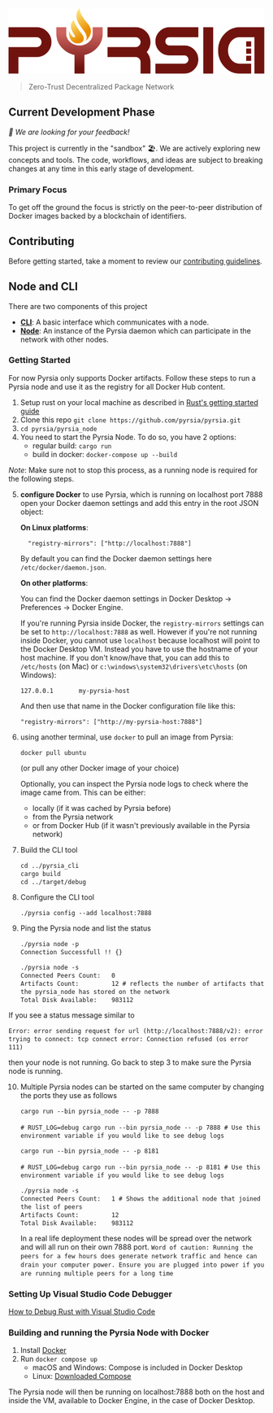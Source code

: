![logo](https://raw.githubusercontent.com/pyrsia/.github/main/images/logo-color.svg)

> Zero-Trust Decentralized Package Network

## Current Development Phase

_📢 We are looking for your feedback!_

This project is currently in the "sandbox" 🏖️. We are actively exploring new concepts and tools.
The code, workflows, and ideas are subject to breaking changes at any time in this early stage of development.

### Primary Focus

To get off the ground the focus is strictly on the peer-to-peer distribution of Docker images backed by a blockchain of identifiers.

## Contributing

Before getting started, take a moment to review our [contributing guidelines](https://github.com/pyrsia/.github/blob/main/contributing.md).

## Node and CLI

There are two components of this project

- **[CLI](pyrsia_cli/)**: A basic interface which communicates with a node.
- **[Node](pyrsia_node/)**: An instance of the Pyrsia daemon which can participate in the network with other nodes.

### Getting Started

For now Pyrsia only supports Docker artifacts. Follow these steps to run a Pyrsia node and use it as the registry for all Docker Hub content.

1. Setup rust on your local machine as described in [Rust's getting started guide](https://www.rust-lang.org/learn/get-started)
2. Clone this repo `git clone https://github.com/pyrsia/pyrsia.git`
3. `cd pyrsia/pyrsia_node`
4. You need to start the Pyrsia Node. To do so, you have 2 options:
   - regular build: `cargo run`
   - build in docker: `docker-compose up --build`

*Note*: Make sure not to stop this process, as a running node is required for the 
following steps.

5. **configure Docker** to use Pyrsia, which is running on localhost port 7888\
    open your Docker daemon settings and add this entry in the root JSON object:

    **On Linux platforms**:

    ```
      "registry-mirrors": ["http://localhost:7888"]
    ```
    By default you can find the Docker daemon settings here `/etc/docker/daemon.json`.

    **On other platforms**:

    You can find the Docker daemon settings in Docker Desktop -> Preferences -> Docker Engine.

    If you're running Pyrsia inside Docker, the `registry-mirrors` settings can be set to `http://localhost:7888` as well. However if you're not running inside Docker, you cannot use `localhost` because localhost will point to the Docker Desktop VM. Instead you have to use the hostname of your host machine. If you don't know/have that, you can add this to `/etc/hosts` (on Mac) or `c:\windows\system32\drivers\etc\hosts` (on Windows):

    ```
    127.0.0.1       my-pyrsia-host
    ```

    And then use that name in the Docker configuration file like this:
    ```
    "registry-mirrors": ["http://my-pyrsia-host:7888"]
    ```

6. using another terminal, use `docker` to pull an image from Pyrsia:
    ```
    docker pull ubuntu
    ```
   (or pull any other Docker image of your choice)

    Optionally, you can inspect the Pyrsia node logs to check where the image came from. This can be either:
    - locally (if it was cached by Pyrsia before)
    - from the Pyrsia network
    - or from Docker Hub (if it wasn't previously available in the Pyrsia network)


7. Build the CLI tool
   ```
   cd ../pyrsia_cli
   cargo build
   cd ../target/debug
   ```

8. Configure the CLI tool
    ```
    ./pyrsia config --add localhost:7888
    ```

9. Ping the Pyrsia node and list the status
    ```
    ./pyrsia node -p
    Connection Successfull !! {}
    ```

    ```
    ./pyrsia node -s
    Connected Peers Count:   0
    Artifacts Count:         12 # reflects the number of artifacts that the pyrsia_node has stored on the network
    Total Disk Available:    983112
    ```

If you see a status message similar to 
   ```
Error: error sending request for url (http://localhost:7888/v2): error trying to connect: tcp connect error: Connection refused (os error 111)
   ```
then your node is not running. Go back to step 3 to make sure
the Pyrsia node is running.

10. Multiple Pyrsia nodes can be started on the same computer by changing the ports they use as follows

    ```
    cargo run --bin pyrsia_node -- -p 7888

    # RUST_LOG=debug cargo run --bin pyrsia_node -- -p 7888 # Use this environment variable if you would like to see debug logs
    ```

    ```
    cargo run --bin pyrsia_node -- -p 8181

    # RUST_LOG=debug cargo run --bin pyrsia_node -- -p 8181 # Use this environment variable if you would like to see debug logs
    ```

    ```
    ./pyrsia node -s
    Connected Peers Count:   1 # Shows the additional node that joined the list of peers
    Artifacts Count:         12
    Total Disk Available:    983112
    ```

    In a real life deployment these nodes will be spread over the network and will all run on their own 7888 port.
    `Word of caution: Running the peers for a few hours does generate network traffic and hence can drain your computer power. Ensure you are plugged into power if you are running multiple peers for a long time`



### Setting Up Visual Studio Code Debugger

[How to Debug Rust with Visual Studio Code](https://www.forrestthewoods.com/blog/how-to-debug-rust-with-visual-studio-code/)

### Building and running the Pyrsia Node with Docker

1. Install [Docker](https://www.docker.com/get-started)
2. Run `docker compose up`
    * macOS and Windows: Compose is included in Docker Desktop
    * Linux: [Downloaded Compose](https://github.com/docker/compose#linux)

The Pyrsia node will then be running on localhost:7888 both on the host and
inside the VM, available to Docker Engine, in the case of Docker Desktop.

